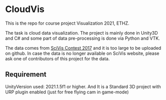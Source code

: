 # CloudVis
This is the repo for course project Visualization 2021, ETHZ. 

The task is cloud data visualization. The project is mainly done in Unity3D and C# and some part of data pre-processing is done via Python and VTK.

The data comes from [SciVis Contest 2017](https://www.dkrz.de/SciVis) and it is too large to be uploaded on github. In case the data is no longer available on SciVis website, please ask one of contributors of this project for the data.

## Requirement

UnityVersion used: 2021.1.5f1 or higher. And It is a Standard 3D project with URP plugin enabled (just for free flying cam in game-mode)
